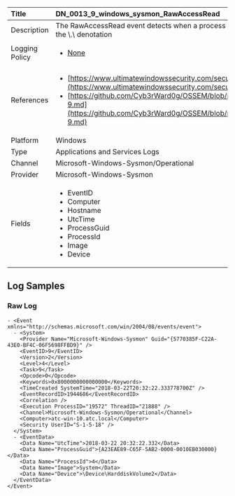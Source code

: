 | Title          | DN_0013_9_windows_sysmon_RawAccessRead                                                                                                      |
|:---------------|:-----------------------------------------------------------------------------------------------------------------|
| Description    | The RawAccessRead event detects when a process conducts reading operations  from the drive using the \\.\ denotation                                                                                                |
| Logging Policy | <ul><li>[None](../Logging_Policies/None.md)</li></ul> |
| References     | <ul><li>[https://www.ultimatewindowssecurity.com/securitylog/encyclopedia/event.aspx?eventid=90009](https://www.ultimatewindowssecurity.com/securitylog/encyclopedia/event.aspx?eventid=90009)</li><li>[https://github.com/Cyb3rWard0g/OSSEM/blob/master/data_dictionaries/windows/sysmon/event-9.md](https://github.com/Cyb3rWard0g/OSSEM/blob/master/data_dictionaries/windows/sysmon/event-9.md)</li></ul>                                  |
| Platform       | Windows   |
| Type           | Applications and Services Logs 		|
| Channel        | Microsoft-Windows-Sysmon/Operational    |
| Provider       | Microsoft-Windows-Sysmon   |
| Fields         | <ul><li>EventID</li><li>Computer</li><li>Hostname</li><li>UtcTime</li><li>ProcessGuid</li><li>ProcessId</li><li>Image</li><li>Device</li></ul>                                               |


## Log Samples

### Raw Log

```
- <Event xmlns="http://schemas.microsoft.com/win/2004/08/events/event">
  - <System>
    <Provider Name="Microsoft-Windows-Sysmon" Guid="{5770385F-C22A-43E0-BF4C-06F5698FFBD9}" />
    <EventID>9</EventID>
    <Version>2</Version>
    <Level>4</Level>
    <Task>9</Task>
    <Opcode>0</Opcode>
    <Keywords>0x8000000000000000</Keywords>
    <TimeCreated SystemTime="2018-03-22T20:32:22.333778700Z" />
    <EventRecordID>1944686</EventRecordID>
    <Correlation />
    <Execution ProcessID="19572" ThreadID="21888" />
    <Channel>Microsoft-Windows-Sysmon/Operational</Channel>
    <Computer>atc-win-10.atc.local</Computer>
    <Security UserID="S-1-5-18" />
  </System>
  - <EventData>
    <Data Name="UtcTime">2018-03-22 20:32:22.332</Data>
    <Data Name="ProcessGuid">{A23EAE89-C65F-5AB2-0000-0010EB030000}</Data>
    <Data Name="ProcessId">4</Data>
    <Data Name="Image">System</Data>
    <Data Name="Device">\Device\HarddiskVolume2</Data>
  </EventData>
</Event>

```




